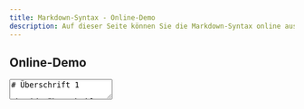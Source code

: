 ```yaml
---
title: Markdown-Syntax - Online-Demo
description: Auf dieser Seite können Sie die Markdown-Syntax online ausprobieren
---
```


## Online-Demo

<form>
  <textarea id="online-demo-input" onchange="onlineDemoConvert(this.value)" oninput="onlineDemoConvert(this.value)">
# Überschrift 1

## Überschrift 2

### Überschrift 3

Ein Absatz.

[Ein Link](http://markdown-syntax.de)

* eine Liste
* eine Liste
* eine Liste
  </textarea>
  <div id="online-demo-html-code"></div>
  <div id="online-demo-output"></div>
</form>
